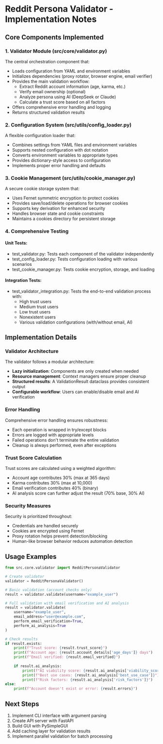 # Reddit Persona Validator - Implementation Notes

## Core Components Implemented

### 1. Validator Module (src/core/validator.py)

The central orchestration component that:
- Loads configuration from YAML and environment variables
- Initializes dependencies (proxy rotator, browser engine, email verifier)
- Provides the main validation workflow:
  - Extract Reddit account information (age, karma, etc.)
  - Verify email ownership (optional)
  - Analyze persona using AI (DeepSeek or Claude)
  - Calculate a trust score based on all factors
- Offers comprehensive error handling and logging
- Returns structured validation results

### 2. Configuration System (src/utils/config_loader.py)

A flexible configuration loader that:
- Combines settings from YAML files and environment variables
- Supports nested configuration with dot notation
- Converts environment variables to appropriate types
- Provides dictionary-style access to configuration
- Implements proper error handling and defaults

### 3. Cookie Management (src/utils/cookie_manager.py)

A secure cookie storage system that:
- Uses Fernet symmetric encryption to protect cookies
- Provides save/load/delete operations for browser cookies
- Supports key derivation for enhanced security
- Handles browser state and cookie constraints
- Maintains a cookies directory for persistent storage

### 4. Comprehensive Testing

#### Unit Tests:
- test_validator.py: Tests each component of the validator independently
- test_config_loader.py: Tests configuration loading with various scenarios
- test_cookie_manager.py: Tests cookie encryption, storage, and loading

#### Integration Tests:
- test_validator_integration.py: Tests the end-to-end validation process with:
  - High trust users
  - Medium trust users
  - Low trust users
  - Nonexistent users
  - Various validation configurations (with/without email, AI)

## Implementation Details

### Validator Architecture

The validator follows a modular architecture:
- **Lazy initialization**: Components are only created when needed
- **Resource management**: Context managers ensure proper cleanup
- **Structured results**: A ValidationResult dataclass provides consistent output
- **Configurable workflow**: Users can enable/disable email and AI verification

### Error Handling

Comprehensive error handling ensures robustness:
- Each operation is wrapped in try/except blocks
- Errors are logged with appropriate levels
- Failed operations don't terminate the entire validation
- Cleanup is always performed, even after exceptions

### Trust Score Calculation

Trust scores are calculated using a weighted algorithm:
- Account age contributes 30% (max at 365 days)
- Karma contributes 30% (max at 10,000)
- Email verification contributes 40% (binary)
- AI analysis score can further adjust the result (70% base, 30% AI)

### Security Measures

Security is prioritized throughout:
- Credentials are handled securely
- Cookies are encrypted using Fernet
- Proxy rotation helps prevent detection/blocking
- Human-like browser behavior reduces automation detection

## Usage Examples

```python
from src.core.validator import RedditPersonaValidator

# Create validator
validator = RedditPersonaValidator()

# Basic validation (account checks only)
result = validator.validate(username="example_user")

# Full validation with email verification and AI analysis
result = validator.validate(
    username="example_user",
    email_address="user@example.com",
    perform_email_verification=True,
    perform_ai_analysis=True
)

# Check results
if result.exists:
    print(f"Trust score: {result.trust_score}")
    print(f"Account age: {result.account_details['age_days']} days")
    print(f"Email verified: {result.email_verified}")
    
    if result.ai_analysis:
        print(f"AI viability score: {result.ai_analysis['viability_score']}")
        print(f"Best use cases: {result.ai_analysis['best_use_case']}")
        print(f"Risk factors: {result.ai_analysis['risk_factors']}")
else:
    print(f"Account doesn't exist or error: {result.errors}")
```

## Next Steps

1. Implement CLI interface with argument parsing
2. Create API server with FastAPI
3. Build GUI with PySimpleGUI
4. Add caching layer for validation results
5. Implement parallel validation for batch processing
